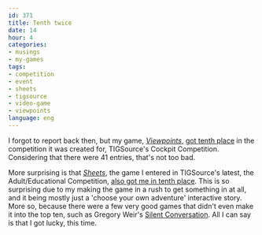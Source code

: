 ```yaml
---
id: 371
title: Tenth twice
date: 14
hour: 4
categories:
- musings
- my-games
tags:
- competition
- event
- sheets
- tigsource
- video-game
- viewpoints
language: eng
---
```


I forgot to report back then, but my game, [_Viewpoints_](http://blog.agj.cl/tag/viewpoints/), [got tenth place](http://tigsource.com/articles/2009/05/04/cockpit-compo-results) in the competition it was created for, TIGSource's Cockpit Competition. Considering that there were 41 entries, that's not too bad.

More surprising is that _[Sheets](http://blog.agj.cl/tag/sheets/)_, the game I entered in TIGSource's latest, the Adult/Educational Competition, [also got me in tenth place](http://tigsource.com/articles/2009/09/10/adult-educational-compo-results). This is so surprising due to my making the game in a rush to get something in at all, and it being mostly just a 'choose your own adventure' interactive story. More so, because there were a few very good games that didn't even make it into the top ten, such as Gregory Weir's [Silent Conversation](http://forums.tigsource.com/index.php?topic=7192.0). All I can say is that I got lucky, this time.

